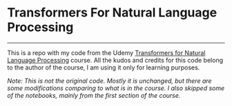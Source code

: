 # Transformers For Natural Language Processing
---

This is a repo with my code from the Udemy [Transformers for Natural Language Processing](https://www.udemy.com/course/data-science-transformers-nlp) course. All the kudos and credits for this code belong to the author of the course, I am using it only for learning purposes.

*Note: This is not the original code. Mostly it is unchanged, but there are some modifications comparing to what is in the course. I also skipped some of the notebooks, mainly from the first section of the course.*
